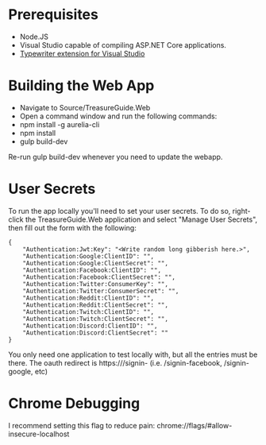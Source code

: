 # Prerequisites

* Node.JS
* Visual Studio capable of compiling ASP.NET Core applications.
* [Typewriter extension for Visual Studio](https://github.com/frhagn/Typewriter)

# Building the Web App

* Navigate to Source/TreasureGuide.Web
* Open a command window and run the following commands:
* npm install -g aurelia-cli
* npm install
* gulp build-dev

Re-run gulp build-dev whenever you need to update the webapp.

# User Secrets

To run the app locally you'll need to set your user secrets. To do so, right-click the TreasureGuide.Web application and select "Manage User Secrets", then fill out the form with the following:

````
{
    "Authentication:Jwt:Key": "<Write random long gibberish here.>",
    "Authentication:Google:ClientID": "",
    "Authentication:Google:ClientSecret": "",
    "Authentication:Facebook:ClientID": "",
    "Authentication:Facebook:ClientSecret": "",
    "Authentication:Twitter:ConsumerKey": "",
    "Authentication:Twitter:ConsumerSecret": "",
    "Authentication:Reddit:ClientID": "",
    "Authentication:Reddit:ClientSecret": "",
    "Authentication:Twitch:ClientID": "",
    "Authentication:Twitch:ClientSecret": "",
    "Authentication:Discord:ClientID": "",
    "Authentication:Discord:ClientSecret": ""
}
````

You only need one application to test locally with, but all the entries must be there. The oauth redirect is https://<your app url>/signin-<client> (i.e. /signin-facebook, /signin-google, etc)

# Chrome Debugging

I recommend setting this flag to reduce pain: chrome://flags/#allow-insecure-localhost